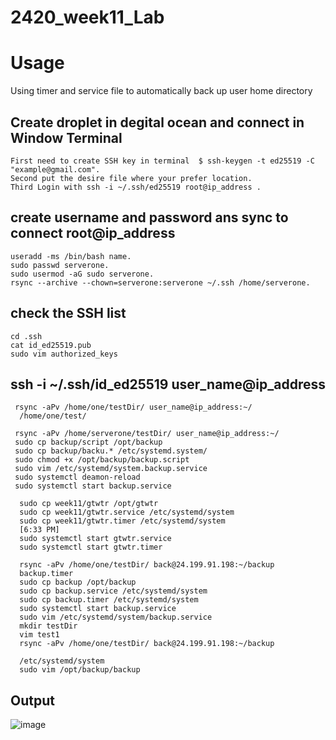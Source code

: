 # 2420_week11_Lab
# Usage
  Using timer and service file to automatically back up user home directory


## Create droplet in degital ocean  and connect in Window Terminal
    First need to create SSH key in terminal  $ ssh-keygen -t ed25519 -C "example@gmail.com".
    Second put the desire file where your prefer location.
    Third Login with ssh -i ~/.ssh/ed25519 root@ip_address .
   
 ## create username and password ans sync to connect root@ip_address
    useradd -ms /bin/bash name.
    sudo passwd serverone.
    sudo usermod -aG sudo serverone.
    rsync --archive --chown=serverone:serverone ~/.ssh /home/serverone.

## check the SSH list
    cd .ssh
    cat id_ed25519.pub
    sudo vim authorized_keys

## ssh -i ~/.ssh/id_ed25519 user_name@ip_address
     rsync -aPv /home/one/testDir/ user_name@ip_address:~/
      /home/one/test/
      
     rsync -aPv /home/serverone/testDir/ user_name@ip_address:~/
     sudo cp backup/script /opt/backup
     sudo cp backup/backu.* /etc/systemd.system/
     sudo chmod +x /opt/backup/backup.script
     sudo vim /etc/systemd/system.backup.service
     sudo systemctl deamon-reload
     sudo systemctl start backup.service

      sudo cp week11/gtwtr /opt/gtwtr
      sudo cp week11/gtwtr.service /etc/systemd/system
      sudo cp week11/gtwtr.timer /etc/systemd/system
      [6:33 PM]
      sudo systemctl start gtwtr.service
      sudo systemctl start gtwtr.timer

      rsync -aPv /home/one/testDir/ back@24.199.91.198:~/backup
      backup.timer
      sudo cp backup /opt/backup
      sudo cp backup.service /etc/systemd/system
      sudo cp backup.timer /etc/systemd/system
      sudo systemctl start backup.service
      sudo vim /etc/systemd/system/backup.service
      mkdir testDir
      vim test1
      rsync -aPv /home/one/testDir/ back@24.199.91.198:~/backup

      /etc/systemd/system
      sudo vim /opt/backup/backup
      
 ## Output
![image](https://user-images.githubusercontent.com/59521385/203682653-bb04c0d4-1d97-4f78-86db-093001e68331.png)
